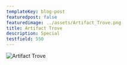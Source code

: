 ```yaml
---
templateKey: blog-post
featuredpost: false
featuredimage: ../assets/Artifact_Trove.png
title: Artifact Trove
description: Special
testfield: 550
---
```

![Artifact Trove](../assets/Artifact_Trove.png)